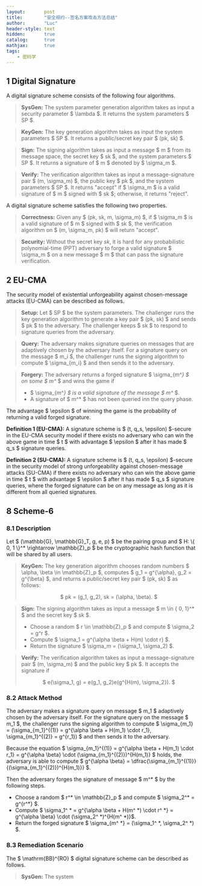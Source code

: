 ```yaml
---
layout:       post
title:        "安全规约--签名方案攻击方法总结"
author:       "Luc"
header-style: text
hidden:       true
catalog:      true
mathjax:      true
tags:
    - 密码学
---
```


## 1 Digital Signature

A digital signature scheme consists of the following four algorithms.

> **SysGen:** The system parameter generation algorithm takes as input a security parameter $ \lambda $. It returns the system parameters $ SP $.

> **KeyGen:** The key generation algorithm takes as input the system parameters $ SP $. It returns a public/secret key pair $ (pk, sk) $.

> **Sign:** The signing algorithm takes as input a message $ m $ from its message space, the secret key $ sk $, and the system parameters $ SP $. It returns a signature of $ m $ denoted by $ \sigma_m $.

> **Verify:** The verification algorithm takes as input a message-signature pair $ (m, \sigma_m) $, the public key $ pk $, and the system parameters $ SP $. It returns "accept" if $ \sigma_m $ is a valid signature of $ m $ signed with $ sk $; otherwise, it returns "reject".

A digital signature scheme satisfies the following two properties.

> **Correctness:** Given any $ (pk, sk, m, \sigma_m) $, if $ \sigma_m $ is a valid signature of $ m $ signed with $ sk $, the verification algorithm on $ (m, \sigma_m, pk) $ will return "accept".

> **Security:** Without the secret key $sk$, it is hard for any probabilistic polynomial-time (PPT) adversary to forge a valid signature $ \sigma_m $ on a new message $ m $ that can pass the signature verification.

## 2 EU-CMA

The security model of existential unforgeability against chosen-message attacks (EU-CMA) can be described as follows.

> **Setup:** Let $ SP $ be the system parameters. The challenger runs the key generation algorithm to generate a key pair $ (pk, sk) $ and sends $ pk $ to the adversary. The challenger keeps $ sk $ to respond to signature queries from the adversary.

> **Query:** The adversary makes signature queries on messages that are adaptively chosen by the adversary itself. For a signature query on the message $ m_i $, the challenger runs the signing algorithm to compute $ \sigma_{m_i} $ and then sends it to the adversary.

> **Forgery:** The adversary returns a forged signature $ \sigma_{m^*} $ on some $ m^* $ and wins the game if
> - $ \sigma_{m^*} $ is a valid signature of the message $ m^* $.
> - A signature of $ m^* $ has not been queried inn the query phase.

The advantage $ \epsilon $ of winning the game is the probability of returning a valid forged signature.

**Definition 1 (EU-CMA):** A signature scheme is $ (t, q_s, \epsilon) $-secure in the EU-CMA security model if there exists no adversary who can win the above game in time $ t $ with advantage $ \epsilon $ after it has made $ q_s $ signature queries.

**Definition 2 (SU-CMA):** A signature scheme is $ (t, q_s, \epsilon) $-secure in the security model of strong unforgeability against chosen-message attacks (SU-CMA) if there exists no adversary who can win the above game in time $ t $ with advantage $ \epsilon $ after it has made $ q_s $ signature queries, where the forged signature can be on any message as long as it is different from all queried signatures.

## 8 Scheme-6

### 8.1 Description

Let $ (\mathbb{G}, \mathbb{G}_T, g, e, p) $ be the pairing group and $ H: \\{ 0, 1 \\}^* \rightarrow \mathbb{Z}_p $ be the cryptographic hash function that will be shared by all users.

> **KeyGen:** The key generation algorithm chooses random numbers $ \alpha, \beta \in \mathbb{Z}_p $, computes $ g_1 = g^{\alpha}, g_2 = g^{\beta} $, and returns a public/secret key pair $ (pk, sk) $ as follows: <br><center> $ pk = (g_1, g_2), sk = (\alpha, \beta). $

> **Sign:** The signing algorithm takes as input a message $ m \in \{ 0, 1\}^* $ and the secret key $ sk $.
> - Choose a random $ r \in \mathbb{Z}_p $ and compute $ \sigma_2 = g^r $.
> - Compute $ \sigma_1 = g^{\alpha \beta + H(m) \cdot r} $.
> - Return the signature $ \sigma_m = (\sigma_1, \sigma_2) $.

> **Verify:** The verification algorithm takes as input a message-signature pair $ (m, \sigma_m) $ and the public key $ pk $. It accepts the signature if <br><center> $ e(\sigma_1, g) = e(g_1, g_2)e(g^{H(m), \sigma_2}). $

### 8.2 Attack Method
The adversary makes a signature query on message $ m_1 $ adaptively chosen by the adversary itself. For the signature query on the message $ m_1 $, the challenger runs the signing algorithm to compute $ \sigma_{m_1} = (\sigma_{m_1}^{(1)} = g^{\alpha \beta + H(m_1) \cdot r_1}, \sigma_{m_1}^{(2)} = g^{r_1}) $ and then sends it to the adversary.

Because the equation $ \sigma_{m_1}^{(1)} = g^{\alpha \beta + H(m_1) \cdot r_1} = g^{\alpha \beta} \cdot (\sigma_{m_1}^{(2)})^{H(m_1)} $ holds, the adversary is able to compute $ g^{\alpha \beta} = \dfrac{\sigma_{m_1}^{(1)}}{(\sigma_{m_1}^{(2)})^{H(m_1)}} $.

Then the adversary forges the signature of message $ m^* $ by the following steps.
- Choose a random $ r^* \in \mathbb{Z}_p $ and compute $ \sigma_2^* = g^{r^*} $.
- Compute $ \sigma_1^ * = g^{\alpha \beta + H(m^ *) \cdot r^ *} = g^{\alpha \beta} \cdot (\sigma_2^ *)^{H(m^ *)}$.
- Return the forged signature $ \sigma_{m^ *} = (\sigma_1^ *, \sigma_2^ *) $.

### 8.3 Remediation Scenario

The $ \mathrm{BB}^{RO} $ digital signature scheme can be described as follows.

> **SysGen:** The system 
